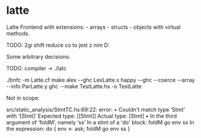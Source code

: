 # latte

Latte Frontend with extensions:
    - arrays
    - structs
    - objects with virtual methods.
<!-- 
## Gramatyka
Gramatyka to nieco zmodyfikowana gramatyka języka *Latte*.

W gramatyce występuje konflikt:
wyrażenie `if (cond1) f1(); if (cond2) f2(); else g();` jest parsowane tak, że `else` należy do __drugiego__ `if`. -->

TODO: 2gi shift reduce co to jest z nim D:

Some arbitrary decisions:





TODO: compiler -> ./latc




./bnfc -m Latte.cf
make
alex --ghc LexLatte.x
happy --ghc --coerce --array --info ParLatte.y
ghc --make TestLatte.hs -o TestLatte


 Not in scope:

src/static_analysis/StmtTC.hs:69:22: error:
    • Couldn't match type ‘Stmt’ with ‘[Stmt]’
      Expected type: [[Stmt]]
        Actual type: [Stmt]
    • In the third argument of ‘foldM’, namely ‘ss’
      In a stmt of a 'do' block: foldM go env ss
      In the expression:
        do { env <- ask;
             foldM go env ss }

